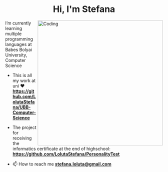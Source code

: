 
<h1 align="center">Hi, I'm Stefana</h1>

<img align="right" alt="Coding" width="400" src="https://cdn.dribbble.com/users/1227167/screenshots/4265886/victim_004_mac.gif">
I’m currently learning multiple programming languages at Babes Bolyai University, Computer Science

- This is all my work at uni ♥ **https://github.com/LolutaStefana/UBB-Computer-Science**

- The project for receiving the informatics certificate at the end of highschool: **https://github.com/LolutaStefana/PersonalityTest**

- 📫 How to reach me **stefana.loluta@gmail.com**




